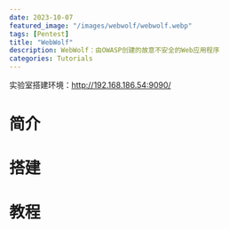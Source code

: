 ```yaml
---
date: 2023-10-07
featured_image: "/images/webwolf/webwolf.webp"
tags: [Pentest]
title: "WebWolf"
description: WebWolf：由OWASP创建的故意不安全的Web应用程序
categories: Tutorials
---
```



实验室搭建环境：<http://192.168.186.54:9090/>

# 简介

# 搭建

# 教程
